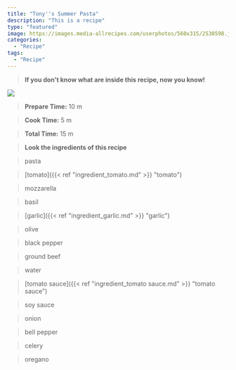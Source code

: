 ```yaml
---
title: "Tony''s Summer Pasta"
description: "This is a recipe"
type: "featured"
image: https://images.media-allrecipes.com/userphotos/560x315/2530598.jpg
categories: 
  - "Recipe"
tags: 
  - "Recipe"
---
```



>**If you don't know what are inside this recipe, now you know!**

![](../images/Recipes-Banner.jpg)
> **Prepare Time:** 10 m


> **Cook Time:** 5 m


> **Total Time:** 15 m

> **Look the ingredients of this recipe**

> pasta

> [tomato]({{< ref "ingredient_tomato.md" >}} "tomato")

> mozzarella

> basil

> [garlic]({{< ref "ingredient_garlic.md" >}} "garlic")

> olive

> black pepper

> ground beef

> water

> [tomato sauce]({{< ref "ingredient_tomato sauce.md" >}} "tomato sauce")

> soy sauce

> onion

> bell pepper

> celery

> oregano

